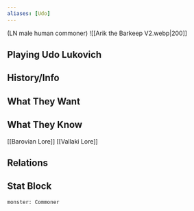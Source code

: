 ```yaml
---
aliases: [Udo]
---
```

(LN male human commoner)
![[Arik the Barkeep V2.webp|200]]
## Playing Udo Lukovich

## History/Info

## What They Want

## What They Know
[[Barovian Lore]]
[[Vallaki Lore]]

## Relations

## Stat Block

```statblock
monster: Commoner
```

```dataviewjs
```
